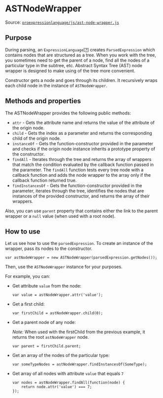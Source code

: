# ASTNodeWrapper

Source: [`oroexpressionlanguage/js/ast-node-wrapper.js`](../../public/js/ast-node-wrapper.js)

## Purpose

During parsing, an `ExpressionLanguage`[[?]](./expression-language.md) creates `ParsedExpression` which contains nodes that are structured as a tree.
When you work with the tree, you sometimes need to get the parent of a node, find all the nodes of a particular type in the subtree, etc.
Abstract Syntax Tree (AST) node wrapper is designed to make using of the tree more convenient.

Constructor gets a node and goes through its children. It recursively wraps each child node in the instance of `ASTNodeWrapper`.

## Methods and properties

The ASTNodeWrapper provides the following public methods:

- `attr` - Gets the attribute name and returns the value of the attribute of the origin node.
- `child` - Gets the index as a parameter and returns the corresponding child of the origin node.
- `instanceOf` - Gets the function-constructor provided in the parameter and checks if the origin node instance inherits a prototype property of the constructor.
- `findAll` - Iterates through the tree and returns the array of wrappers that match the condition evaluated by the callback function passed in the parameter. The `findAll` function tests every tree node with a callback function and adds the node wrapper to the array only if the callback function returned true. 
- `findInstancesOf` - Gets the function-constructor provided in the parameter, iterates through the tree, identifies the nodes that are instances of the provided constructor, and returns the array of their wrappers.

Also, you can use `parent` property that contains either the link to the parent wrapper or a `null` value (when used with a root node). 

## How to use

Let us see how to use the `parsedExpression`. To create an instance of the wrapper, pass its nodes to the constructor.


````
var astNodeWrapper = new ASTNodeWrapper(parsedExpression.getNodes());
````

Then, use the `ASTNodeWrapper` instance for your purposes.

For example, you can:

- Get attribute `value` from the node: 

  ```
  var value = astNodeWrapper.attr('value');
  ```

- Get a first child:

  ```
  var firstChild = astNodeWrapper.child(0);
  ```

- Get a parent node of any node:

  *Note:* When used with the firstChild from the previous example, it returns the root `astNodeWrapper` node.

  ```
  var parent = firstChild.parent;
  ```

- Get an array of the nodes of the particular type:

  ```
  var someTypeNodes = astNodeWrapper.findInstancesOf(SomeType);
  ```
  
- Get array of all nodes with attribute `value` that equals `7`

  ```
  var nodes = astNodeWrapper.findAll(function(node) {
      return node.attr('value') === 7;
  });
  ```
